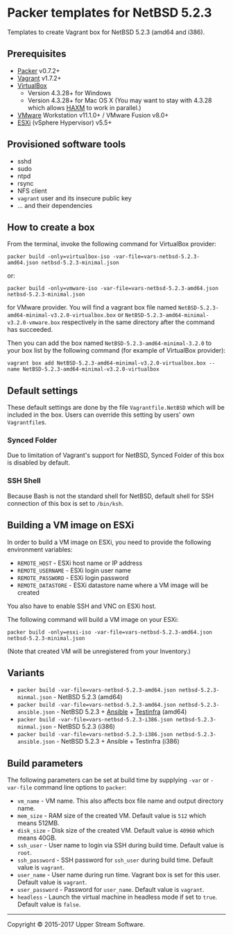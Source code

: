 # Packer templates for NetBSD 5.2.3

Templates to create Vagrant box for NetBSD 5.2.3 (amd64 and i386).

## Prerequisites

* [Packer] v0.7.2+
* [Vagrant] v1.7.2+
* [VirtualBox]
	* Version 4.3.28+ for Windows
	* Version 4.3.28+ for Mac OS X (You may want to stay with 4.3.28 which allows [HAXM] to work in parallel.)
* [VMware] Workstation v11.1.0+ / VMware Fusion v8.0+
* [ESXi] (vSphere Hypervisor) v5.5+

[ESXi]: http://www.vmware.com/products/vsphere-hypervisor
        "Free VMware vSphere Hypervisor, Free Virtualization (ESXi)"
[HAXM]: https://software.intel.com/en-us/android/articles/intel-hardware-accelerated-execution-manager
        "Intel&reg; Hardware Accelerated Execution Manager"
[Packer]: https://www.packer.io/ "Packer by HashiCorp"
[Vagrant]: https://www.vagrantup.com/ "Vagrant"
[VirtualBox]: https://www.virtualbox.org/ "Oracle VM VirtualBox"
[VMware]: http://www.vmware.com/ "VMware Virtualization for Desktop &amp; Server, Application, Public &amp; Hybrid Clouds"

## Provisioned software tools

* sshd
* sudo
* ntpd
* rsync
* NFS client
* `vagrant` user and its insecure public key
* ... and their dependencies

## How to create a box

From the terminal, invoke the following command for VirtualBox provider:

    packer build -only=virtualbox-iso -var-file=vars-netbsd-5.2.3-amd64.json netbsd-5.2.3-minimal.json

or:

    packer build -only=vmware-iso -var-file=vars-netbsd-5.2.3-amd64.json netbsd-5.2.3-minimal.json

for VMware provider.
You will find a vagrant box file named `NetBSD-5.2.3-amd64-minimal-v3.2.0-virtualbox.box` or
`NetBSD-5.2.3-amd64-minimal-v3.2.0-vmware.box` respectively in the same directory after the command has succeeded.

Then you can add the box named `NetBSD-5.2.3-amd64-minimal-3.2.0` to your box list
by the following command (for example of VirtualBox provider):

    vagrant box add NetBSD-5.2.3-amd64-minimal-v3.2.0-virtualbox.box --name NetBSD-5.2.3-amd64-minimal-v3.2.0-virtualbox

## Default settings

These default settings are done by the file `Vagrantfile.NetBSD` which will be included in the box.
Users can override this setting by users' own `Vagrantfile`s.

### Synced Folder

Due to limitation of Vagrant's support for NetBSD, Synced Folder of this box is disabled by default.

### SSH Shell

Because Bash is not the standard shell for NetBSD, default shell for SSH connection of this box
is set to `/bin/ksh`.

## Building a VM image on ESXi

In order to build a VM image on ESXi, you need to provide the following environment variables:

* `REMOTE_HOST` - ESXi host name or IP address
* `REMOTE_USERNAME` - ESXi login user name
* `REMOTE_PASSWORD` - ESXi login password
* `REMOTE_DATASTORE` - ESXi datastore name where a VM image will be created

You also have to enable SSH and VNC on ESXi host.

The following command will build a VM image on your ESXi:

    packer build -only=esxi-iso -var-file=vars-netbsd-5.2.3-amd64.json netbsd-5.2.3-minimal.json

(Note that created VM will be unregistered from your Inventory.)

## Variants

* `packer build -var-file=vars-netbsd-5.2.3-amd64.json netbsd-5.2.3-minmal.json` - NetBSD 5.2.3 (amd64)
* `packer build -var-file=vars-netbsd-5.2.3-amd64.json netbsd-5.2.3-ansible.json` - NetBSD 5.2.3 + [Ansible] + [Testinfra] (amd64)
* `packer build -var-file=vars-netbsd-5.2.3-i386.json netbsd-5.2.3-minmal.json` - NetBSD 5.2.3 (i386)
* `packer build -var-file=vars-netbsd-5.2.3-i386.json netbsd-5.2.3-ansible.json` - NetBSD 5.2.3 + Ansible + Testinfra (i386)

[Ansible]: https://www.ansible.com/ "Ansible is Simple IT Automation"
[Testinfra]: https://testinfra.readthedocs.io/en/latest/ "Testinfra test your infrastructure &mdash; testinfra 1.1.3.dev24 documentation"

## Build parameters

The following parameters can be set at build time by supplying `-var` or `-var-file` command line options to `packer`:

* `vm_name` - VM name.  This also affects box file name and output directory name.
* `mem_size` - RAM size of the created VM.  Default value is `512` which means 512MB.
* `disk_size` - Disk size of the created VM.  Default value is `40960` which means 40GB.
* `ssh_user` - User name to login via SSH during build time.  Default value is `root`.
* `ssh_password` - SSH password for `ssh_user` during build time.  Default value is `vagrant`.
* `user_name` - User name during run time.  Vagrant box is set for this user.  Default value is `vagrant`.
* `user_password` - Password for `user_name`.  Default value is `vagrant`.
* `headless` - Launch the virtual machine in headless mode if set to `true`.  Default value is `false`.

- - -

Copyright &copy; 2015-2017 Upper Stream Software.
